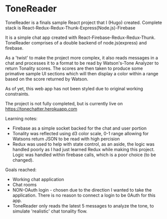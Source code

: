 # ToneReader

ToneReader is a finals sample React project that I (Hugo) created.
Complete stack is React-Redux-Redux-Thunk-Express(Node.js)-Firebase

It is a simple chat app created with React-Firebase-Redux-Redux-Thunk.
ToneReader comprises of a double backend of node.js(express) and firebase.

As a 'twist' to make the project more complex, it also reads messages in a chat and
processes it to a format to be read by Watson's-Tone Analyzer to return Tonality scores.
The scores are then taken to produce some primative sample UI sections which will 
then display a color within a range based on the score returned by Watson.

As of yet, this web app has not been styled due to original working constraints.

The project is not fully completed, but is currently live on https://tonechatter.herokuapp.com

Learning notes:
- Firebase as a simple socket backed for the chat and user portion
- Tonality was reflected using d3 color scale, 0-1 range allowing for Watsons return JSON
  to be read with high percision
- Redux was used to help with state control, as an aside, the logic was handled poorly as
I had just learned Redux while making this project. Logic was handled within firebase calls,
which is a poor choice (to be changed).

Goals reached:
- Working chat application
- Chat rooms
- NON-OAuth login - chosen due to the direction I wanted to take the application. There is no reason
to connect a login to be 0Auth for this app.
- ToneReader only reads the latest 5 messages to analyze the tone, to simulate 'realistic' 
chat tonality flow.


